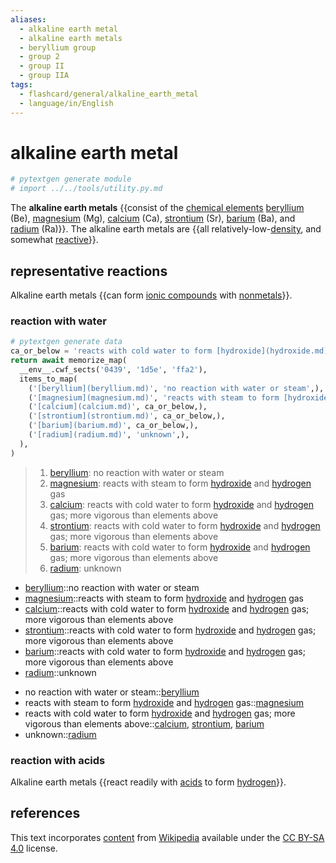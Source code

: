 ```yaml
---
aliases:
  - alkaline earth metal
  - alkaline earth metals
  - beryllium group
  - group 2
  - group II
  - group IIA
tags:
  - flashcard/general/alkaline_earth_metal
  - language/in/English
---
```


# alkaline earth metal

```Python
# pytextgen generate module
# import ../../tools/utility.py.md
```

The __alkaline earth metals__ {{consist of the [chemical elements](chemical%20element.md) [beryllium](beryllium.md) (Be), [magnesium](magnesium.md) (Mg), [calcium](calcium.md) (Ca), [strontium](strontium.md) (Sr), [barium](barium.md) (Ba), and [radium](radium.md) (Ra)}}. The alkaline earth metals are {{all relatively-low-[density](density.md), and somewhat [reactive](reactivity%20(chemistry).md)}}. <!--SR:!2025-01-24,296,190!2026-04-25,636,230-->

## representative reactions

Alkaline earth metals {{can form [ionic compounds](ionic%20compound.md) with [nonmetals](nonmetal.md)}}. <!--SR:!2025-02-17,514,310-->

### reaction with water

```Python
# pytextgen generate data
ca_or_below = 'reacts with cold water to form [hydroxide](hydroxide.md) and [hydrogen](hydrogen.md) gas; more vigorous than elements above'
return await memorize_map(
  __env__.cwf_sects('0439', '1d5e', 'ffa2'),
  items_to_map(
    ('[beryllium](beryllium.md)', 'no reaction with water or steam',),
    ('[magnesium](magnesium.md)', 'reacts with steam to form [hydroxide](hydroxide.md) and [hydrogen](hydrogen.md) gas',),
    ('[calcium](calcium.md)', ca_or_below,),
    ('[strontium](strontium.md)', ca_or_below,),
    ('[barium](barium.md)', ca_or_below,),
    ('[radium](radium.md)', 'unknown',),
  ),
)
```

<!--pytextgen generate section="0439"--><!-- The following content is generated at 2023-03-20T22:20:19.330004+08:00. Any edits will be overridden! -->

> 1. [beryllium](beryllium.md): no reaction with water or steam
> 2. [magnesium](magnesium.md): reacts with steam to form [hydroxide](hydroxide.md) and [hydrogen](hydrogen.md) gas
> 3. [calcium](calcium.md): reacts with cold water to form [hydroxide](hydroxide.md) and [hydrogen](hydrogen.md) gas; more vigorous than elements above
> 4. [strontium](strontium.md): reacts with cold water to form [hydroxide](hydroxide.md) and [hydrogen](hydrogen.md) gas; more vigorous than elements above
> 5. [barium](barium.md): reacts with cold water to form [hydroxide](hydroxide.md) and [hydrogen](hydrogen.md) gas; more vigorous than elements above
> 6. [radium](radium.md): unknown

<!--/pytextgen-->

<!--pytextgen generate section="1d5e"--><!-- The following content is generated at 2024-01-04T20:17:51.324357+08:00. Any edits will be overridden! -->

- [beryllium](beryllium.md)::no reaction with water or steam <!--SR:!2024-09-01,16,130-->
- [magnesium](magnesium.md)::reacts with steam to form [hydroxide](hydroxide.md) and [hydrogen](hydrogen.md) gas <!--SR:!2024-09-05,32,150-->
- [calcium](calcium.md)::reacts with cold water to form [hydroxide](hydroxide.md) and [hydrogen](hydrogen.md) gas; more vigorous than elements above <!--SR:!2026-05-19,731,270-->
- [strontium](strontium.md)::reacts with cold water to form [hydroxide](hydroxide.md) and [hydrogen](hydrogen.md) gas; more vigorous than elements above <!--SR:!2026-03-08,652,250-->
- [barium](barium.md)::reacts with cold water to form [hydroxide](hydroxide.md) and [hydrogen](hydrogen.md) gas; more vigorous than elements above <!--SR:!2024-08-21,128,190-->
- [radium](radium.md)::unknown <!--SR:!2028-08-19,1537,350-->

<!--/pytextgen-->

<!--pytextgen generate section="ffa2"--><!-- The following content is generated at 2024-01-04T20:17:51.367373+08:00. Any edits will be overridden! -->

- no reaction with water or steam::[beryllium](beryllium.md) <!--SR:!2024-10-03,377,290-->
- reacts with steam to form [hydroxide](hydroxide.md) and [hydrogen](hydrogen.md) gas::[magnesium](magnesium.md) <!--SR:!2027-02-27,1017,290-->
- reacts with cold water to form [hydroxide](hydroxide.md) and [hydrogen](hydrogen.md) gas; more vigorous than elements above::[calcium](calcium.md), [strontium](strontium.md), [barium](barium.md) <!--SR:!2025-02-08,182,210-->
- unknown::[radium](radium.md) <!--SR:!2024-09-02,53,170-->

<!--/pytextgen-->

### reaction with acids

Alkaline earth metals {{react readily with [acids](acid.md) to form [hydrogen](hydrogen.md)}}. <!--SR:!2025-03-17,434,250-->

## references

This text incorporates [content](https://en.wikipedia.org/wiki/alkaline_earth_metal) from [Wikipedia](Wikipedia.md) available under the [CC BY-SA 4.0](https://creativecommons.org/licenses/by-sa/4.0/) license.

